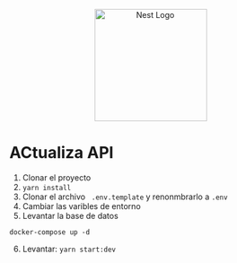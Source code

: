 <p align="center">
  <a href="http://nestjs.com/" target="blank"><img src="https://nestjs.com/img/logo-small.svg" width="200" alt="Nest Logo" /></a>
</p>

# ACtualiza API


1. Clonar el proyecto
2. ```yarn install```
3. Clonar el archivo ``` .env.template``` y renonmbrarlo a ```.env```
4. Cambiar las varibles de entorno
5. Levantar la base de datos

```
docker-compose up -d
```
6. Levantar: ```yarn start:dev```